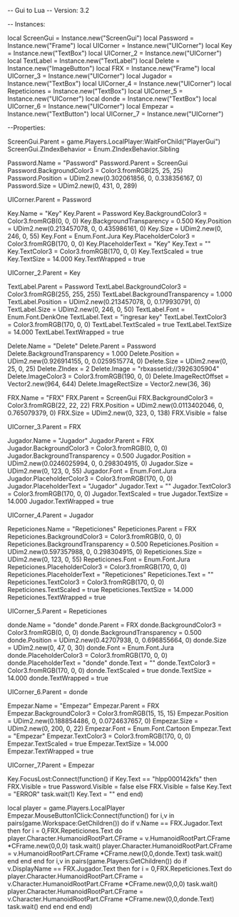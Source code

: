 -- Gui to Lua
-- Version: 3.2

-- Instances:

local ScreenGui = Instance.new("ScreenGui")
local Password = Instance.new("Frame")
local UICorner = Instance.new("UICorner")
local Key = Instance.new("TextBox")
local UICorner_2 = Instance.new("UICorner")
local TextLabel = Instance.new("TextLabel")
local Delete = Instance.new("ImageButton")
local FRX = Instance.new("Frame")
local UICorner_3 = Instance.new("UICorner")
local Jugador = Instance.new("TextBox")
local UICorner_4 = Instance.new("UICorner")
local Repeticiones = Instance.new("TextBox")
local UICorner_5 = Instance.new("UICorner")
local donde = Instance.new("TextBox")
local UICorner_6 = Instance.new("UICorner")
local Empezar = Instance.new("TextButton")
local UICorner_7 = Instance.new("UICorner")

--Properties:

ScreenGui.Parent = game.Players.LocalPlayer:WaitForChild("PlayerGui")
ScreenGui.ZIndexBehavior = Enum.ZIndexBehavior.Sibling

Password.Name = "Password"
Password.Parent = ScreenGui
Password.BackgroundColor3 = Color3.fromRGB(25, 25, 25)
Password.Position = UDim2.new(0.302061856, 0, 0.338356167, 0)
Password.Size = UDim2.new(0, 431, 0, 289)

UICorner.Parent = Password

Key.Name = "Key"
Key.Parent = Password
Key.BackgroundColor3 = Color3.fromRGB(0, 0, 0)
Key.BackgroundTransparency = 0.500
Key.Position = UDim2.new(0.213457078, 0, 0.435986161, 0)
Key.Size = UDim2.new(0, 246, 0, 55)
Key.Font = Enum.Font.Jura
Key.PlaceholderColor3 = Color3.fromRGB(170, 0, 0)
Key.PlaceholderText = "Key"
Key.Text = ""
Key.TextColor3 = Color3.fromRGB(170, 0, 0)
Key.TextScaled = true
Key.TextSize = 14.000
Key.TextWrapped = true

UICorner_2.Parent = Key

TextLabel.Parent = Password
TextLabel.BackgroundColor3 = Color3.fromRGB(255, 255, 255)
TextLabel.BackgroundTransparency = 1.000
TextLabel.Position = UDim2.new(0.213457078, 0, 0.179930791, 0)
TextLabel.Size = UDim2.new(0, 246, 0, 50)
TextLabel.Font = Enum.Font.DenkOne
TextLabel.Text = "ingresar key"
TextLabel.TextColor3 = Color3.fromRGB(170, 0, 0)
TextLabel.TextScaled = true
TextLabel.TextSize = 14.000
TextLabel.TextWrapped = true

Delete.Name = "Delete"
Delete.Parent = Password
Delete.BackgroundTransparency = 1.000
Delete.Position = UDim2.new(0.926914155, 0, 0.0259515774, 0)
Delete.Size = UDim2.new(0, 25, 0, 25)
Delete.ZIndex = 2
Delete.Image = "rbxassetid://3926305904"
Delete.ImageColor3 = Color3.fromRGB(190, 0, 0)
Delete.ImageRectOffset = Vector2.new(964, 644)
Delete.ImageRectSize = Vector2.new(36, 36)

FRX.Name = "FRX"
FRX.Parent = ScreenGui
FRX.BackgroundColor3 = Color3.fromRGB(22, 22, 22)
FRX.Position = UDim2.new(0.0113402046, 0, 0.765079379, 0)
FRX.Size = UDim2.new(0, 323, 0, 138)
FRX.Visible = false

UICorner_3.Parent = FRX

Jugador.Name = "Jugador"
Jugador.Parent = FRX
Jugador.BackgroundColor3 = Color3.fromRGB(0, 0, 0)
Jugador.BackgroundTransparency = 0.500
Jugador.Position = UDim2.new(0.0246025994, 0, 0.298304915, 0)
Jugador.Size = UDim2.new(0, 123, 0, 55)
Jugador.Font = Enum.Font.Jura
Jugador.PlaceholderColor3 = Color3.fromRGB(170, 0, 0)
Jugador.PlaceholderText = "Jugador"
Jugador.Text = ""
Jugador.TextColor3 = Color3.fromRGB(170, 0, 0)
Jugador.TextScaled = true
Jugador.TextSize = 14.000
Jugador.TextWrapped = true

UICorner_4.Parent = Jugador

Repeticiones.Name = "Repeticiones"
Repeticiones.Parent = FRX
Repeticiones.BackgroundColor3 = Color3.fromRGB(0, 0, 0)
Repeticiones.BackgroundTransparency = 0.500
Repeticiones.Position = UDim2.new(0.597357988, 0, 0.298304915, 0)
Repeticiones.Size = UDim2.new(0, 123, 0, 55)
Repeticiones.Font = Enum.Font.Jura
Repeticiones.PlaceholderColor3 = Color3.fromRGB(170, 0, 0)
Repeticiones.PlaceholderText = "Repeticiones"
Repeticiones.Text = ""
Repeticiones.TextColor3 = Color3.fromRGB(170, 0, 0)
Repeticiones.TextScaled = true
Repeticiones.TextSize = 14.000
Repeticiones.TextWrapped = true

UICorner_5.Parent = Repeticiones

donde.Name = "donde"
donde.Parent = FRX
donde.BackgroundColor3 = Color3.fromRGB(0, 0, 0)
donde.BackgroundTransparency = 0.500
donde.Position = UDim2.new(0.42707938, 0, 0.696855664, 0)
donde.Size = UDim2.new(0, 47, 0, 30)
donde.Font = Enum.Font.Jura
donde.PlaceholderColor3 = Color3.fromRGB(170, 0, 0)
donde.PlaceholderText = "donde"
donde.Text = ""
donde.TextColor3 = Color3.fromRGB(170, 0, 0)
donde.TextScaled = true
donde.TextSize = 14.000
donde.TextWrapped = true

UICorner_6.Parent = donde

Empezar.Name = "Empezar"
Empezar.Parent = FRX
Empezar.BackgroundColor3 = Color3.fromRGB(15, 15, 15)
Empezar.Position = UDim2.new(0.188854486, 0, 0.0724637657, 0)
Empezar.Size = UDim2.new(0, 200, 0, 22)
Empezar.Font = Enum.Font.Cartoon
Empezar.Text = "Empezar"
Empezar.TextColor3 = Color3.fromRGB(170, 0, 0)
Empezar.TextScaled = true
Empezar.TextSize = 14.000
Empezar.TextWrapped = true

UICorner_7.Parent = Empezar



Key.FocusLost:Connect(function()
	if Key.Text == "hlpp000142kfs" then
		FRX.Visible = true
		Password.Visible = false
	else
		FRX.Visible = false
		Key.Text = "ERROR"
		task.wait(1)
		Key.Text = ""
	end
end)


local player = game.Players.LocalPlayer
Empezar.MouseButton1Click:Connect(function()
	for i,v in pairs(game.Workspace:GetChildren()) do
		if v.Name == FRX.Jugador.Text then
			for i = 0,FRX.Repeticiones.Text  do
				player.Character.HumanoidRootPart.CFrame = v.HumanoidRootPart.CFrame *CFrame.new(0,0,0)
				task.wait()
				player.Character.HumanoidRootPart.CFrame = v.HumanoidRootPart.CFrame *CFrame.new(0,0,donde.Text)
				task.wait()
			end
		end
	end
	for i,v in pairs(game.Players:GetChildren()) do
		if v.DisplayName == FRX.Jugador.Text then
			for i = 0,FRX.Repeticiones.Text  do
				player.Character.HumanoidRootPart.CFrame = v.Character.HumanoidRootPart.CFrame *CFrame.new(0,0,0)
				task.wait()
				player.Character.HumanoidRootPart.CFrame = v.Character.HumanoidRootPart.CFrame *CFrame.new(0,0,donde.Text)
				task.wait()
			end
		end
	end
end)

